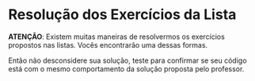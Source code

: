 # Resolução dos Exercícios da Lista

__ATENÇÃO__: Existem muitas maneiras de resolvermos os exercícios propostos nas listas. Vocês encontrarão uma dessas formas. 

Então não desconsidere sua solução, teste para confirmar se seu código está com o mesmo comportamento da solução proposta pelo professor.

